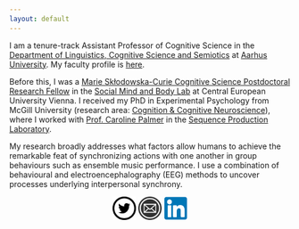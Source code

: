 ```yaml
---
layout: default
---
```


I am a tenure-track Assistant Professor of Cognitive Science in the [Department of Linguistics, Cognitive Science and Semiotics](https://cc.au.dk/en/about-the-school/departments/linguistics-cognitive-science-and-semiotics/) at [Aarhus University](https://international.au.dk/). My faculty profile is [here](https://pure.au.dk/portal/en/persons/anna-zamm(34046139-7057-4cae-927d-f2458b279026).html).

Before this, I was a [Marie Skłodowska-Curie Cognitive Science Postdoctoral Research Fellow](https://www.ceu.edu/jalproject) in the [Social Mind and Body Lab](https://somby.ceu.edu/) at Central European University Vienna. I received my PhD in Experimental Psychology from McGill University (research area: [Cognition & Cognitive Neuroscience](https://www.mcgill.ca/psychology/research-0/cognition-cognitive-neuroscience)), where I worked with [Prof. Caroline Palmer](https://www.mcgill.ca/spl/palmer) in the [Sequence Production Laboratory](https://www.mcgill.ca/spl/). 

My research broadly addresses what factors allow humans to achieve the remarkable feat of synchronizing actions with one another in group behaviours such as ensemble music performance. I use a combination of behavioural and electroencephalography (EEG) methods to uncover processes underlying interpersonal synchrony. 


<center>
<a href="https://twitter.com/annapzamm" target="_blank">  <img src="twittericon.png" style="width:42px;height:42px;border:0;"></a>
<a href="mailto: azamm@cc.au.dk" target="_blank">  <img src="emailicon.png" style="width:42px;height:42px;border:0;"></a>
<a href="https://at.linkedin.com/in/anna-zamm-bb8aa1a5"> <img src="linkedinicon.png" style="width:42px;height:42px; border:0;"></a>
</center>
